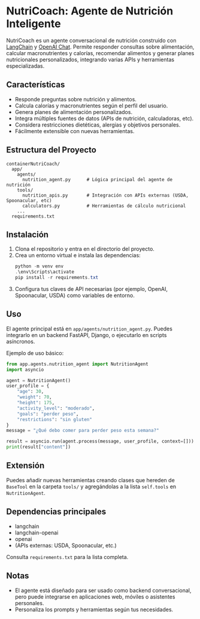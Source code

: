 # NutriCoach: Agente de Nutrición Inteligente

NutriCoach es un agente conversacional de nutrición construido con [LangChain](https://python.langchain.com/) y [OpenAI Chat](https://platform.openai.com/docs/guides/gpt). Permite responder consultas sobre alimentación, calcular macronutrientes y calorías, recomendar alimentos y generar planes nutricionales personalizados, integrando varias APIs y herramientas especializadas.

## Características

- Responde preguntas sobre nutrición y alimentos.
- Calcula calorías y macronutrientes según el perfil del usuario.
- Genera planes de alimentación personalizados.
- Integra múltiples fuentes de datos (APIs de nutrición, calculadoras, etc).
- Considera restricciones dietéticas, alergias y objetivos personales.
- Fácilmente extensible con nuevas herramientas.

## Estructura del Proyecto

```
containerNutriCoach/
  app/
    agents/
      nutrition_agent.py      # Lógica principal del agente de nutrición
    tools/
      nutrition_apis.py       # Integración con APIs externas (USDA, Spoonacular, etc)
      calculators.py          # Herramientas de cálculo nutricional
    ...
  requirements.txt
```

## Instalación

1. Clona el repositorio y entra en el directorio del proyecto.
2. Crea un entorno virtual e instala las dependencias:
   ```powershell
   python -m venv env
   .\env\Scripts\activate
   pip install -r requirements.txt
   ```
3. Configura tus claves de API necesarias (por ejemplo, OpenAI, Spoonacular, USDA) como variables de entorno.

## Uso

El agente principal está en `app/agents/nutrition_agent.py`. Puedes integrarlo en un backend FastAPI, Django, o ejecutarlo en scripts asíncronos.

Ejemplo de uso básico:

```python
from app.agents.nutrition_agent import NutritionAgent
import asyncio

agent = NutritionAgent()
user_profile = {
    "age": 30,
    "weight": 70,
    "height": 175,
    "activity_level": "moderado",
    "goals": "perder peso",
    "restrictions": "sin gluten"
}
message = "¿Qué debo comer para perder peso esta semana?"

result = asyncio.run(agent.process(message, user_profile, context=[]))
print(result["content"])
```

## Extensión

Puedes añadir nuevas herramientas creando clases que hereden de `BaseTool` en la carpeta `tools/` y agregándolas a la lista `self.tools` en `NutritionAgent`.

## Dependencias principales

- langchain
- langchain-openai
- openai
- (APIs externas: USDA, Spoonacular, etc.)

Consulta `requirements.txt` para la lista completa.

## Notas

- El agente está diseñado para ser usado como backend conversacional, pero puede integrarse en aplicaciones web, móviles o asistentes personales.
- Personaliza los prompts y herramientas según tus necesidades.
